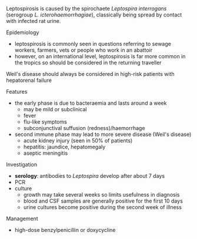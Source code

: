 Leptospirosis is caused by the spirochaete *Leptospira interrogans* (serogroup *L. icterohaemorrhagiae*), classically being spread by contact with infected rat urine.   
  
Epidemiology  
* leptospirosis is commonly seen in questions referring to sewage workers, farmers, vets or people who work in an abattoir
* however, on an international level, leptospirosis is far more common in the tropics so should be considered in the returning traveller

  
Weil's disease should always be considered in high\-risk patients with hepatorenal failure  
  
Features  
* the early phase is due to bacteraemia and lasts around a week
	+ may be mild or subclinical
	+ fever
	+ flu\-like symptoms
	+ subconjunctival suffusion (redness)/haemorrhage
* second immune phase may lead to more severe disease (Weil's disease)
	+ acute kidney injury (seen in 50% of patients)
	+ hepatitis: jaundice, hepatomegaly
	+ aseptic meningitis

  
Investigation  
* **serology**: antibodies to *Leptospira* develop after about 7 days
* PCR
* culture
	+ growth may take several weeks so limits usefulness in diagnosis
	+ blood and CSF samples are generally positive for the first 10 days
	+ urine cultures become positive during the second week of illness

  
Management  
* high\-dose benzylpenicillin or doxycycline
